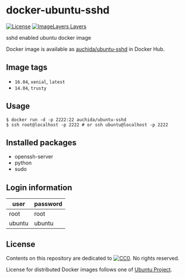 # docker-ubuntu-sshd

[![License](https://img.shields.io/github/license/uchida/docker-ubuntu-sshd.svg?maxAge=2592000)](https://tldrlegal.com/license/creative-commons-cc0-1.0-universal)
[![ImageLayers Layers](https://imagelayers.io/badge/auchida/ubuntu-sshd:latest.svg)](https://imagelayers.io/?images=auchida%2Fubuntu-sshd:latest)

sshd enabled ubuntu docker image

Docker image is available as [auchida/ubuntu-sshd](https://hub.docker.com/r/auchida/ubuntu-sshd/) in Docker Hub.

## Image tags

- `16.04`, `xenial`, `latest`
- `14.04`, `trusty`

## Usage

```console
$ docker run -d -p 2222:22 auchida/ubuntu-sshd
$ ssh root@localhost -p 2222 # or ssh ubuntu@localhost -p 2222
```

## Installed packages

- openssh-server
- python
- sudo

## Login information

|user  |password|
|------|--------|
|root  |root    |
|ubuntu|ubuntu  |

## License

Contents on this repository are dedicated to 
[![CC0](http://i.creativecommons.org/p/zero/1.0/80x15.png "CC0")](https://creativecommons.org/publicdomain/zero/1.0/).
No rights reserved.

License for distributed Docker images follows one of [Ubuntu Project](http://www.ubuntu.com/about).
